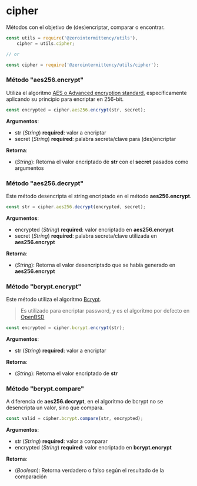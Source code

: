 # cipher

Métodos con el objetivo de (des)encriptar, comparar o encontrar.

```javascript
const utils = require('@zerointermittency/utils'),
    cipher = utils.cipher;

// or

const cipher = require('@zerointermittency/utils/cipher');
```

### Método "aes256.encrypt"

Utiliza el algoritmo [AES o Advanced encryption standard][AES], específicamente aplicando su principio para encriptar en 256-bit.

```javascript
const encrypted = cipher.aes256.encrypt(str, secret);
```

**Argumentos**:

- str \(*String*\) **required**: valor a encriptar
- secret \(*String*\) **required**: palabra secreta/clave para (des)encriptar

**Retorna**:

- \(*String*\): Retorna el valor encriptado de **str** con el **secret** pasados como argumentos


### Método "aes256.decrypt"

Este método desencripta el string encriptado en el método **aes256.encrypt**.

```javascript
const str = cipher.aes256.decrypt(encrypted, secret);
```

**Argumentos**:

- encrypted \(*String*\) **required**: valor encriptado en **aes256.encrypt**
- secret \(*String*\) **required**: palabra secreta/clave utilizada en **aes256.encrypt**

**Retorna**:

- \(*String*\): Retorna el valor desencriptado que se había generado en  **aes256.encrypt**


### Método "bcrypt.encrypt"

Este método utiliza el algoritmo [Bcrypt][Bcrypt].

> Es utilizado para encriptar password, y es el algoritmo por defecto en [OpenBSD][OpenBSD]

```javascript
const encrypted = cipher.bcrypt.encrypt(str);
```

**Argumentos**:

- str \(*String*\) **required**: valor a encriptar

**Retorna**:

- \(*String*\): Retorna el valor encriptado de **str**

### Método "bcrypt.compare"

A diferencia de **aes256.decrypt**, en el algoritmo de bcrypt no se desencripta un valor, sino que compara.

```javascript
const valid = cipher.bcrypt.compare(str, encrypted);
```

**Argumentos**:

- str \(*String*\) **required**: valor a comparar
- encrypted \(*String*\) **required**: valor encriptado en **bcrypt.encrypt**

**Retorna**:

- \(*Boolean*\): Retorna verdadero o falso según el resultado de la comparación

[AES]: https://en.wikipedia.org/wiki/Advanced_Encryption_Standard
[Bcrypt]: https://en.wikipedia.org/wiki/Bcrypt
[OpenBSD]: https://en.wikipedia.org/wiki/OpenBSD